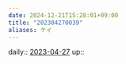 ```yaml
---
date: 2024-12-21T15:28:01+09:00
title: "202304270039"
aliases: ケイ
---
```


daily:: [2023-04-27](/Daily_Note/2023-04-27.md)
up::

